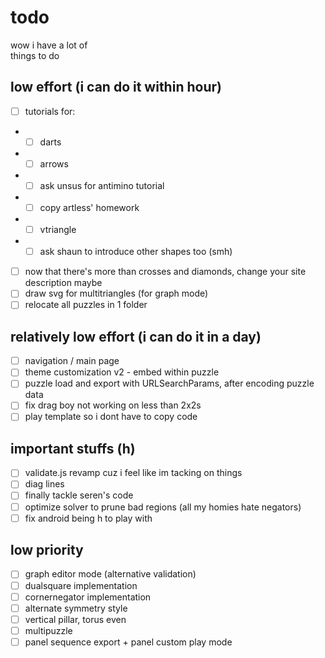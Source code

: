 # todo
wow i have a lot of   
things to do

## low effort (i can do it within hour)
- [ ] tutorials for:
- - [ ] darts
- - [ ] arrows
- - [ ] ask unsus for antimino tutorial
- - [ ] copy artless' homework
- - [ ] vtriangle
- - [ ] ask shaun to introduce other shapes too (smh)
- [ ] now that there's more than crosses and diamonds, change your site description maybe
- [ ] draw svg for multitriangles (for graph mode)
- [ ] relocate all puzzles in 1 folder

## relatively low effort (i can do it in a day)
- [ ] navigation / main page
- [ ] theme customization v2 - embed within puzzle
- [ ] puzzle load and export with URLSearchParams, after encoding puzzle data
- [ ] fix drag boy not working on less than 2x2s
- [ ] play template so i dont have to copy code

## important stuffs (h)
- [ ] validate.js revamp cuz i feel like im tacking on things
- [ ] diag lines
- [ ] finally tackle seren's code
- [ ] optimize solver to prune bad regions (all my homies hate negators)
- [ ] fix android being h to play with

## low priority
- [ ] graph editor mode (alternative validation)
- [ ] dualsquare implementation
- [ ] cornernegator implementation
- [ ] alternate symmetry style
- [ ] vertical pillar, torus even
- [ ] multipuzzle
- [ ] panel sequence export + panel custom play mode